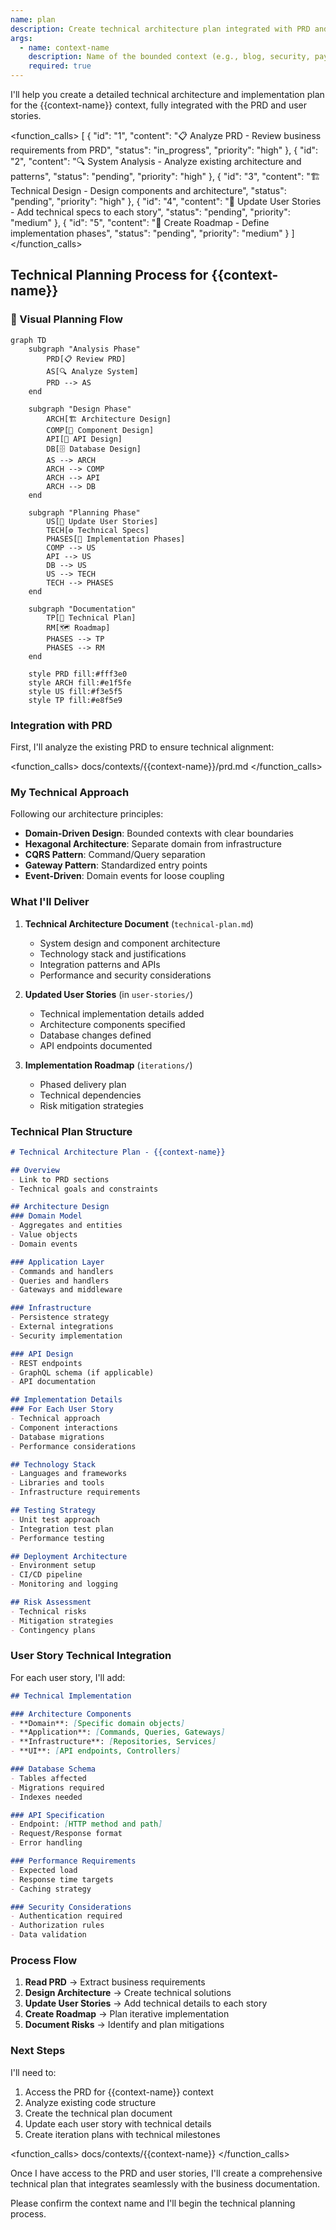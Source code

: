 ```yaml
---
name: plan
description: Create technical architecture plan integrated with PRD and user stories
args:
  - name: context-name
    description: Name of the bounded context (e.g., blog, security, payment)
    required: true
---
```


I'll help you create a detailed technical architecture and implementation plan for the {{context-name}} context, fully integrated with the PRD and user stories.

<function_calls>
<invoke name="TodoWrite">
<parameter name="todos">[
  {
    "id": "1",
    "content": "📋 Analyze PRD - Review business requirements from PRD",
    "status": "in_progress",
    "priority": "high"
  },
  {
    "id": "2",
    "content": "🔍 System Analysis - Analyze existing architecture and patterns",
    "status": "pending",
    "priority": "high"
  },
  {
    "id": "3",
    "content": "🏗️ Technical Design - Design components and architecture",
    "status": "pending",
    "priority": "high"
  },
  {
    "id": "4",
    "content": "📐 Update User Stories - Add technical specs to each story",
    "status": "pending",
    "priority": "medium"
  },
  {
    "id": "5",
    "content": "📝 Create Roadmap - Define implementation phases",
    "status": "pending",
    "priority": "medium"
  }
]</parameter>
</invoke>
</function_calls>

## Technical Planning Process for {{context-name}}

### 🔄 Visual Planning Flow

```mermaid
graph TD
    subgraph "Analysis Phase"
        PRD[📋 Review PRD]
        AS[🔍 Analyze System]
        PRD --> AS
    end
    
    subgraph "Design Phase"
        ARCH[🏗️ Architecture Design]
        COMP[🧩 Component Design]
        API[🔌 API Design]
        DB[🗄️ Database Design]
        AS --> ARCH
        ARCH --> COMP
        ARCH --> API
        ARCH --> DB
    end
    
    subgraph "Planning Phase"
        US[📐 Update User Stories]
        TECH[⚙️ Technical Specs]
        PHASES[📅 Implementation Phases]
        COMP --> US
        API --> US
        DB --> US
        US --> TECH
        TECH --> PHASES
    end
    
    subgraph "Documentation"
        TP[📄 Technical Plan]
        RM[🗺️ Roadmap]
        PHASES --> TP
        PHASES --> RM
    end
    
    style PRD fill:#fff3e0
    style ARCH fill:#e1f5fe
    style US fill:#f3e5f5
    style TP fill:#e8f5e9
```

### Integration with PRD

First, I'll analyze the existing PRD to ensure technical alignment:

<function_calls>
<invoke name="Read">
<parameter name="file_path">docs/contexts/{{context-name}}/prd.md</parameter>
</invoke>
</function_calls>

### My Technical Approach

Following our architecture principles:
- **Domain-Driven Design**: Bounded contexts with clear boundaries
- **Hexagonal Architecture**: Separate domain from infrastructure
- **CQRS Pattern**: Command/Query separation
- **Gateway Pattern**: Standardized entry points
- **Event-Driven**: Domain events for loose coupling

### What I'll Deliver

1. **Technical Architecture Document** (`technical-plan.md`)
   - System design and component architecture
   - Technology stack and justifications
   - Integration patterns and APIs
   - Performance and security considerations

2. **Updated User Stories** (in `user-stories/`)
   - Technical implementation details added
   - Architecture components specified
   - Database changes defined
   - API endpoints documented

3. **Implementation Roadmap** (`iterations/`)
   - Phased delivery plan
   - Technical dependencies
   - Risk mitigation strategies

### Technical Plan Structure

```markdown
# Technical Architecture Plan - {{context-name}}

## Overview
- Link to PRD sections
- Technical goals and constraints

## Architecture Design
### Domain Model
- Aggregates and entities
- Value objects
- Domain events

### Application Layer
- Commands and handlers
- Queries and handlers
- Gateways and middleware

### Infrastructure
- Persistence strategy
- External integrations
- Security implementation

### API Design
- REST endpoints
- GraphQL schema (if applicable)
- API documentation

## Implementation Details
### For Each User Story
- Technical approach
- Component interactions
- Database migrations
- Performance considerations

## Technology Stack
- Languages and frameworks
- Libraries and tools
- Infrastructure requirements

## Testing Strategy
- Unit test approach
- Integration test plan
- Performance testing

## Deployment Architecture
- Environment setup
- CI/CD pipeline
- Monitoring and logging

## Risk Assessment
- Technical risks
- Mitigation strategies
- Contingency plans
```

### User Story Technical Integration

For each user story, I'll add:

```markdown
## Technical Implementation

### Architecture Components
- **Domain**: [Specific domain objects]
- **Application**: [Commands, Queries, Gateways]
- **Infrastructure**: [Repositories, Services]
- **UI**: [API endpoints, Controllers]

### Database Schema
- Tables affected
- Migrations required
- Indexes needed

### API Specification
- Endpoint: [HTTP method and path]
- Request/Response format
- Error handling

### Performance Requirements
- Expected load
- Response time targets
- Caching strategy

### Security Considerations
- Authentication required
- Authorization rules
- Data validation
```

### Process Flow

1. **Read PRD** → Extract business requirements
2. **Design Architecture** → Create technical solutions
3. **Update User Stories** → Add technical details to each story
4. **Create Roadmap** → Plan iterative implementation
5. **Document Risks** → Identify and plan mitigations

### Next Steps

I'll need to:
1. Access the PRD for {{context-name}} context
2. Analyze existing code structure
3. Create the technical plan document
4. Update each user story with technical details
5. Create iteration plans with technical milestones

<function_calls>
<invoke name="LS">
<parameter name="path">docs/contexts/{{context-name}}</parameter>
</invoke>
</function_calls>

Once I have access to the PRD and user stories, I'll create a comprehensive technical plan that integrates seamlessly with the business documentation.

Please confirm the context name and I'll begin the technical planning process.